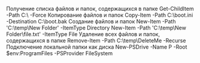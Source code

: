 Получение списка файлов и папок, содержащихся в папке
Get-ChildItem -Path C:\ -Force
Копирование файлов и папок
Copy-Item -Path C:\boot.ini -Destination C:\boot.bak
Создание файлов и папок
New-Item -Path 'C:\temp\New Folder' -ItemType Directory
New-Item -Path 'C:\temp\New Folder\file.txt' -ItemType File
Удаление всех файлов и папок, содержащихся в папке
Remove-Item -Path C:\temp\DeleteMe -Recurse
Подключение локальной папки как диска
New-PSDrive -Name P -Root $env:ProgramFiles -PSProvider FileSystem


